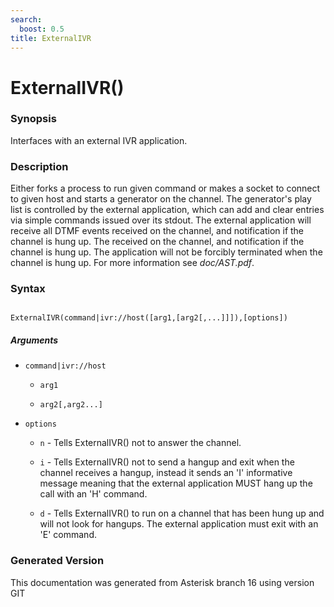 ```yaml
---
search:
  boost: 0.5
title: ExternalIVR
---
```


# ExternalIVR()

### Synopsis

Interfaces with an external IVR application.

### Description

Either forks a process to run given command or makes a socket to connect to given host and starts a generator on the channel. The generator's play list is controlled by the external application, which can add and clear entries via simple commands issued over its stdout. The external application will receive all DTMF events received on the channel, and notification if the channel is hung up. The received on the channel, and notification if the channel is hung up. The application will not be forcibly terminated when the channel is hung up. For more information see *doc/AST.pdf*.<br>


### Syntax


```

ExternalIVR(command|ivr://host([arg1,[arg2[,...]]]),[options])
```
##### Arguments


* `command|ivr://host`

    * `arg1`

    * `arg2[,arg2...]`

* `options`

    * `n` - Tells ExternalIVR() not to answer the channel.<br>


    * `i` - Tells ExternalIVR() not to send a hangup and exit when the channel receives a hangup, instead it sends an 'I' informative message meaning that the external application MUST hang up the call with an 'H' command.<br>


    * `d` - Tells ExternalIVR() to run on a channel that has been hung up and will not look for hangups. The external application must exit with an 'E' command.<br>



### Generated Version

This documentation was generated from Asterisk branch 16 using version GIT 